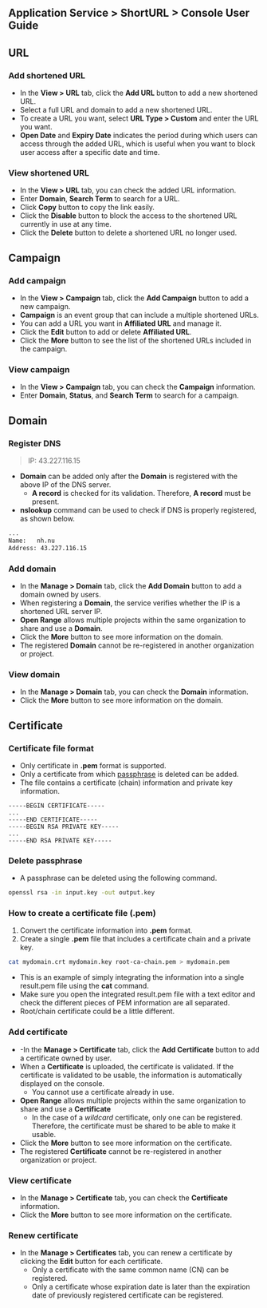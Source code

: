 ## Application Service > ShortURL > Console User Guide

## URL

### Add shortened URL
- In the **View > URL** tab, click the **Add URL** button to add a new shortened URL.
- Select a full URL and domain to add a new shortened URL.
- To create a URL you want, select **URL Type > Custom** and enter the URL you want.
- **Open Date** and **Expiry Date** indicates the period during which users can access through the added URL, which is useful when you want to block user access after a specific date and time.

### View shortened URL
- In the **View > URL** tab, you can check the added URL information.
- Enter **Domain**, **Search Term** to search for a URL.
- Click **Copy** button to copy the link easily.
- Click the **Disable** button to block the access to the shortened URL currently in use at any time.
- Click the **Delete** button to delete a shortened URL no longer used.



## Campaign

### Add campaign
- In the **View > Campaign** tab, click the **Add Campaign** button to add a new campaign.
- **Campaign** is an event group that can include a multiple shortened URLs.
- You can add a URL you want in **Affiliated URL** and manage it.
- Click the **Edit** button to add or delete **Affiliated URL**.
- Click the **More** button to see the list of the shortened URLs included in the campaign.

### View campaign
- In the **View > Campaign** tab, you can check the **Campaign** information.
- Enter **Domain**, **Status**, and **Search Term** to search for a campaign.


## Domain

### Register DNS
> IP: 43.227.116.15
- **Domain** can be added only after the **Domain** is registered with the above IP of the DNS server.
    - **A record** is checked for its validation. Therefore, **A record** must be present.
- **nslookup** command can be used to check if DNS is properly registered, as shown below.

```bash
...
Name:   nh.nu
Address: 43.227.116.15
```

### Add domain
- In the **Manage > Domain** tab, click the **Add Domain** button to add a domain owned by users.
- When registering a **Domain**, the service verifies whether the IP is a shortened URL server IP.
- **Open Range** allows multiple projects within the same organization to share and use a **Domain**.
- Click the **More** button to see more information on the domain.
- The registered **Domain** cannot be re-registered in another organization or project.

### View domain
- In the **Manage > Domain** tab, you can check the **Domain** information.
- Click the **More** button to see more information on the domain.



## Certificate

### Certificate file format
- Only certificate in **.pem** format is supported.
- Only a certificate from which [passphrase](https://github.com/TOAST-DOCS/ShortURL/pull/1/files#passphrase-삭제) is deleted can be added.
- The file contains a certificate (chain) information and private key information.

```
-----BEGIN CERTIFICATE-----
...
-----END CERTIFICATE-----
-----BEGIN RSA PRIVATE KEY-----
...
-----END RSA PRIVATE KEY-----
```

### Delete passphrase
- A passphrase can be deleted using the following command.

```bash
openssl rsa -in input.key -out output.key
```

### How to create a certificate file (.pem)
1. Convert the certificate information into **.pem** format.
2. Create a single **.pem** file that includes a certificate chain and a private key.

```bash
cat mydomain.crt mydomain.key root-ca-chain.pem > mydomain.pem
```

- This is an example of simply integrating the information into a single result.pem file using the **cat** command.
- Make sure you open the integrated result.pem file with a text editor and check the different pieces of PEM information are all separated.
- Root/chain certificate could be a little different.


### Add certificate
- -In the **Manage > Certificate** tab, click the **Add Certificate** button to add a certificate owned by user.
- When a **Certificate** is uploaded, the certificate is validated. If the certificate is validated to be usable, the information is automatically displayed on the console.
    - You cannot use a certificate already in use.
- **Open Range** allows multiple projects within the same organization to share and use a **Certificate**
    - In the case of a _wildcard_ certificate, only one can be registered. Therefore, the certificate must be shared to be able to make it usable.
- Click the **More** button to see more information on the certificate.
- The registered **Certificate** cannot be re-registered in another organization or project.

### View certificate
- In the **Manage > Certificate** tab, you can check the **Certificate** information.
- Click the **More** button to see more information on the certificate.

### Renew certificate
- In the **Manage > Certificates** tab, you can renew a certificate by clicking the **Edit** button for each certificate.
    - Only a certificate with the same common name (CN) can be registered.
    - Only a certificate whose expiration date is later than the expiration date of previously registered certificate can be registered.